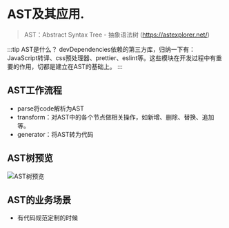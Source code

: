 # AST及其应用.

> AST：Abstract Syntax Tree - 抽象语法树 (https://astexplorer.net/)

:::tip AST是什么？
devDependencies依赖的第三方库，归纳一下有：JavaScript转译、css预处理器、prettier、eslint等。这些模块在开发过程中有重要的作用，切都是建立在AST的基础上。
:::

## AST工作流程
- parse将code解析为AST
- transform：对AST中的各个节点做相关操作，如新增、删除、替换、追加等。
- generator：将AST转为代码

## AST树预览
![AST树预览](/image.png)

## AST的业务场景
- 有代码规范定制的时候
